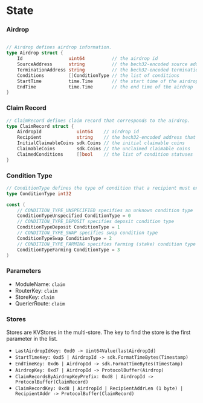 <!-- order: 2 -->

# State

### Airdrop

```go

// Airdrop defines airdrop information.
type Airdrop struct {
	Id                 uint64          // the airdrop id
	SourceAddress      string          // the bech32-encoded source address
	TerminationAddress string          // the bech32-encoded termination address
	Conditions         []ConditionType // the list of conditions
	StartTime          time.Time       // the start time of the airdrop
	EndTime            time.Time       // the end time of the airdrop
}
```

### Claim Record

```go
// ClaimRecord defines claim record that corresponds to the airdrop.
type ClaimRecord struct {
	AirdropId             uint64    // airdrop id
	Recipient             string    // the bech32-encoded address that is eligible to claim airdrop
	InitialClaimableCoins sdk.Coins // the initial claimable coins
	ClaimableCoins        sdk.Coins // the unclaimed claimable coins
	ClaimedConditions     []bool    // the list of condition statuses
}
```

### Condition Type

```go
// ConditionType defines the type of condition that a recipient must execute in order to receive a claimable amount.
type ConditionType int32

const (
	// CONDITION_TYPE_UNSPECIFIED specifies an unknown condition type
	ConditionTypeUnspecified ConditionType = 0
	// CONDITION_TYPE_DEPOSIT specifies deposit condition type
	ConditionTypeDeposit ConditionType = 1
	// CONDITION_TYPE_SWAP specifies swap condition type
	ConditionTypeSwap ConditionType = 2
	// CONDITION_TYPE_FARMING specifies farming (stake) condition type
	ConditionTypeFarming ConditionType = 3
)
```

### Parameters

- ModuleName: `claim`
- RouterKey: `claim`
- StoreKey: `claim`
- QuerierRoute: `claim`


### Stores

Stores are KVStores in the multi-store. The key to find the store is the first parameter in the list.

- `LastAirdropIdKey: 0xd0 -> Uint64Value(lastAirdropId)`
- `StartTimeKey: 0xd5 | AirdropId -> sdk.FormatTimeBytes(Timestamp)`
- `EndTimeKey: 0xd6 | AirdropId -> sdk.FormatTimeBytes(Timestamp)`
- `AirdropKey: 0xd7 | AirdropId -> ProtocolBuffer(Airdrop)`
- `ClaimRecordsByAirdropKeyPrefix: 0xd8 | AirdropId -> ProtocolBuffer(ClaimRecord)`
- `ClaimRecordKey: 0xd8 | AirdropId | RecipientAddrLen (1 byte) | RecipientAddr -> ProtocolBuffer(ClaimRecord)`
